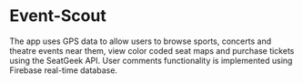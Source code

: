 # Event-Scout
The app uses GPS data to allow users to browse sports, concerts and theatre events near them, view color coded seat maps and purchase tickets using the SeatGeek API. User comments functionality is implemented using Firebase real-time database.
